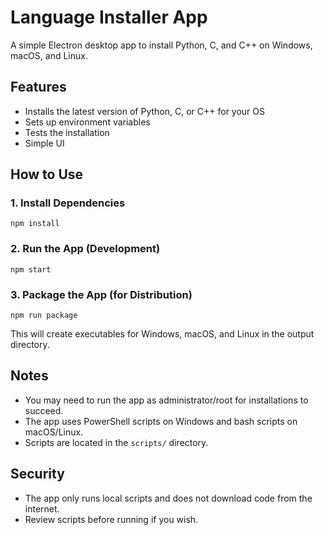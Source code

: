 # Language Installer App

A simple Electron desktop app to install Python, C, and C++ on Windows, macOS, and Linux.

## Features
- Installs the latest version of Python, C, or C++ for your OS
- Sets up environment variables
- Tests the installation
- Simple UI

## How to Use

### 1. Install Dependencies
```
npm install
```

### 2. Run the App (Development)
```
npm start
```

### 3. Package the App (for Distribution)
```
npm run package
```
This will create executables for Windows, macOS, and Linux in the output directory.

## Notes
- You may need to run the app as administrator/root for installations to succeed.
- The app uses PowerShell scripts on Windows and bash scripts on macOS/Linux.
- Scripts are located in the `scripts/` directory.

## Security
- The app only runs local scripts and does not download code from the internet.
- Review scripts before running if you wish. 